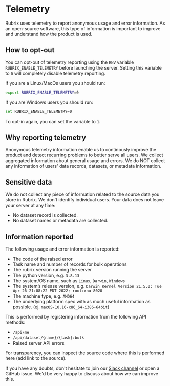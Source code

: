 # Telemetry
Rubrix uses telemetry to report anonymous usage and error information. As an open-source software, this type of information is important to improve and understand how the product is used.

## How to opt-out
You can opt-out of telemetry reporting using the `ENV` variable `RUBRIX_ENABLE_TELEMETRY` before launching the server. Setting this variable to `0` will completely disable telemetry reporting.

If you are a Linux/MacOs users you should run:

```bash
export RUBRIX_ENABLE_TELEMETRY=0
```

If you are Windows users you should run:

```bash
set RUBRIX_ENABLE_TELEMETRY=0
```

To opt-in again, you can set the variable to `1`.

## Why reporting telemetry
Anonymous telemetry information enable us to continously improve the product and detect recurring problems to better serve all users. We collect aggregated information about general usage and errors. We do NOT collect any information of users' data records, datasets, or metadata information.

## Sensitive data
We do not collect any piece of information related to the source data you store in Rubrix. We don't identify individual users. Your data does not leave your server at any time:

* No dataset record is collected.
* No dataset names or metadata are collected.

## Information reported
The following usage and error information is reported:


* The code of the raised error
* Task name and number of records for bulk operations
* The rubrix version running the server
* The python version, e.g. `3.8.13`
* The system/OS name, such as `Linux`, `Darwin`, `Windows`
* The system’s release version, e.g. `Darwin Kernel Version 21.5.0: Tue Apr 26 21:08:22 PDT 2022; root:xnu-8020`
* The machine type, e.g. `AMD64`
* The underlying platform spec with as much useful information as possible. (ej. `macOS-10.16-x86_64-i386-64bit`)


This is performed by registering information from the following API methods:

* `/api/me`
* `/api/dataset/{name}/{task}:bulk`
* Raised server API errors


For transparency, you can inspect the source code where this is performed here (add link to the source).

If you have any doubts, don't hesitate to join our [Slack channel](https://join.slack.com/t/rubrixworkspace/shared_invite/zt-whigkyjn-a3IUJLD7gDbTZ0rKlvcJ5g) or open a GitHub issue. We'd be very happy to discuss about how we can improve this.
